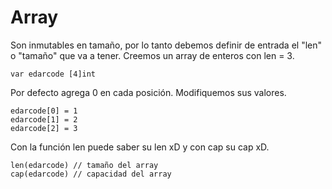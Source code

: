 # Array

Son inmutables en tamaño, por lo tanto debemos definir de entrada el "len" o "tamaño" que va a tener. Creemos un array de enteros con len = 3.

```
var edarcode [4]int
```

Por defecto agrega 0 en cada posición. Modifiquemos sus valores.

```
edarcode[0] = 1
edarcode[1] = 2
edarcode[2] = 3
```

Con la función len puede saber su len xD y con cap su cap xD.

```
len(edarcode) // tamaño del array
cap(edarcode) // capacidad del array
```
